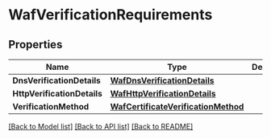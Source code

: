 # WafVerificationRequirements

## Properties

Name | Type | Description | Notes
------------ | ------------- | ------------- | -------------
**DnsVerificationDetails** | [**WafDnsVerificationDetails**](wafDnsVerificationDetails.md) |  | [optional] 
**HttpVerificationDetails** | [**WafHttpVerificationDetails**](wafHttpVerificationDetails.md) |  | [optional] 
**VerificationMethod** | [**WafCertificateVerificationMethod**](wafCertificateVerificationMethod.md) |  | [optional] 

[[Back to Model list]](../README.md#documentation-for-models) [[Back to API list]](../README.md#documentation-for-api-endpoints) [[Back to README]](../README.md)


